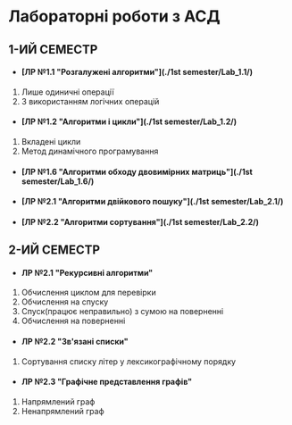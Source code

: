 # Лабораторні роботи з АСД

## 1-ИЙ СЕМЕСТР
+ #### [ЛР №1.1 "Розгалужені алгоритми"](./1st semester/Lab_1.1/)
 1. Лише одиничні операції
 2. З використанням логічних операцій
+ #### [ЛР №1.2 "Алгоритми і цикли"](./1st semester/Lab_1.2/)
 1. Вкладені цикли
 2. Метод динамічного програмування
+ #### [ЛР №1.6 "Алгоритми обходу двовимірних матриць"](./1st semester/Lab_1.6/)
+ #### [ЛР №2.1 "Алгоритми двійкового пошуку"](./1st semester/Lab_2.1/)
+ #### [ЛР №2.2 "Алгоритми сортування"](./1st semester/Lab_2.2/)

## 2-ИЙ СЕМЕСТР
+ #### ЛР №2.1 "Рекурсивні алгоритми"
 1. Обчислення циклом для перевірки
 2. Обчислення на спуску
 3. Спуск(працює неправильно) з сумою на поверненні
 4. Обчислення на поверненні
+ #### ЛР №2.2 "Зв'язані списки"
 1. Сортування списку літер у лексикографічному порядку
+ #### ЛР №2.3 "Графічне представлення графів"
 1. Напрямлений граф
 2. Ненапрямлений граф
